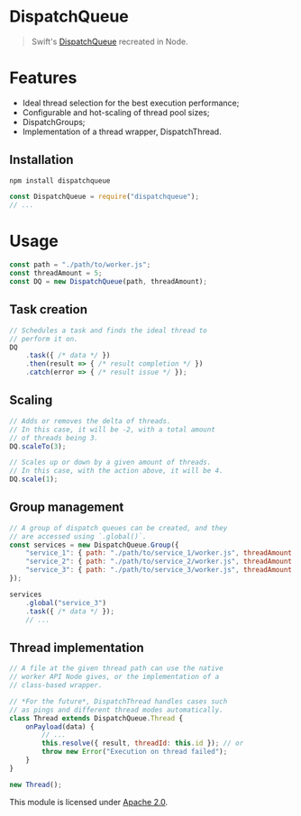 
# DispatchQueue

> Swift's [DispatchQueue](https://developer.apple.com/documentation/dispatch/dispatchqueue) recreated in Node.


# Features
* Ideal thread selection for the best execution performance;
* Configurable and hot-scaling of thread pool sizes;
* DispatchGroups;
* Implementation of a thread wrapper, DispatchThread.

## Installation
`npm install dispatchqueue`
```js
const DispatchQueue = require("dispatchqueue");
// ...
```


# Usage
```js
const path = "./path/to/worker.js";
const threadAmount = 5;
const DQ = new DispatchQueue(path, threadAmount);
```

## Task creation
```js
// Schedules a task and finds the ideal thread to
// perform it on.
DQ
    .task({ /* data */ })
    .then(result => { /* result completion */ })
    .catch(error => { /* result issue */ });
```

## Scaling
```js
// Adds or removes the delta of threads.
// In this case, it will be -2, with a total amount
// of threads being 3.
DQ.scaleTo(3);

// Scales up or down by a given amount of threads.
// In this case, with the action above, it will be 4.
DQ.scale(1);
```

## Group management
```js
// A group of dispatch queues can be created, and they
// are accessed using `.global()`.
const services = new DispatchQueue.Group({
    "service_1": { path: "./path/to/service_1/worker.js", threadAmount: 3 },
    "service_2": { path: "./path/to/service_2/worker.js", threadAmount: 5, deferThreadInit: true },
    "service_3": { path: "./path/to/service_3/worker.js", threadAmount: 4, deferThreadInit: true }
});

services
    .global("service_3")
    .task({ /* data */ });
    // ...
```

## Thread implementation
```js
// A file at the given thread path can use the native
// worker API Node gives, or the implementation of a
// class-based wrapper.

// *For the future*, DispatchThread handles cases such
// as pings and different thread modes automatically.
class Thread extends DispatchQueue.Thread {
    onPayload(data) {
        // ...
        this.resolve({ result, threadId: this.id }); // or
        throw new Error("Execution on thread failed");
    }
}

new Thread();
```


This module is licensed under [Apache 2.0](http://www.apache.org/licenses/LICENSE-2.0).
